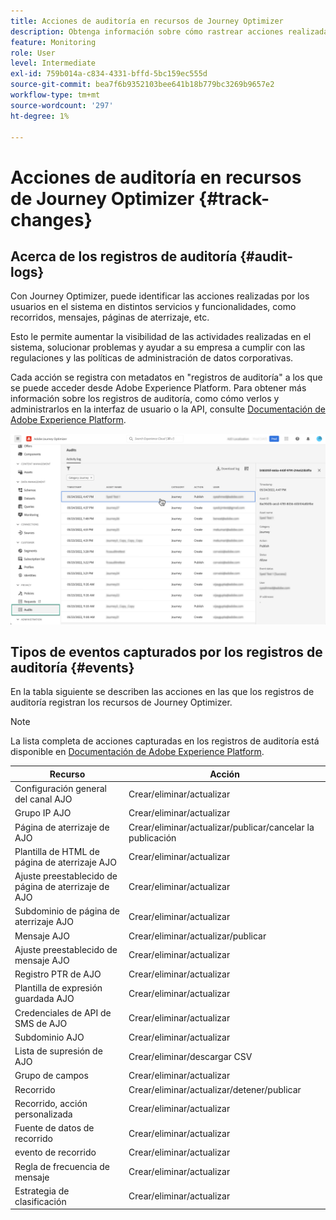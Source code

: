 ```yaml
---
title: Acciones de auditoría en recursos de Journey Optimizer
description: Obtenga información sobre cómo rastrear acciones realizadas en recursos de Journey Optimizer.
feature: Monitoring
role: User
level: Intermediate
exl-id: 759b014a-c834-4331-bffd-5bc159ec555d
source-git-commit: bea7f6b9352103bee641b18b779bc3269b9657e2
workflow-type: tm+mt
source-wordcount: '297'
ht-degree: 1%

---
```


# Acciones de auditoría en recursos de Journey Optimizer {#track-changes}

## Acerca de los registros de auditoría {#audit-logs}

Con Journey Optimizer, puede identificar las acciones realizadas por los usuarios en el sistema en distintos servicios y funcionalidades, como recorridos, mensajes, páginas de aterrizaje, etc.

Esto le permite aumentar la visibilidad de las actividades realizadas en el sistema, solucionar problemas y ayudar a su empresa a cumplir con las regulaciones y las políticas de administración de datos corporativas.

Cada acción se registra con metadatos en &quot;registros de auditoría&quot; a los que se puede acceder desde Adobe Experience Platform. Para obtener más información sobre los registros de auditoría, como cómo verlos y administrarlos en la interfaz de usuario o la API, consulte [Documentación de Adobe Experience Platform](https://experienceleague.adobe.com/docs/experience-platform/landing/governance-privacy-security/audit-logs/overview.html).

![](assets/audit-logs.png)

## Tipos de eventos capturados por los registros de auditoría {#events}

En la tabla siguiente se describen las acciones en las que los registros de auditoría registran los recursos de Journey Optimizer.

>[!NOTE]
>
>La lista completa de acciones capturadas en los registros de auditoría está disponible en [Documentación de Adobe Experience Platform](https://experienceleague.adobe.com/docs/experience-platform/landing/governance-privacy-security/audit-logs/overview.html#category).

| Recurso | Acción |
|-----------|------------------|
| Configuración general del canal AJO | Crear/eliminar/actualizar |
| Grupo IP AJO | Crear/eliminar/actualizar |
| Página de aterrizaje de AJO | Crear/eliminar/actualizar/publicar/cancelar la publicación |
| Plantilla de HTML de página de aterrizaje AJO | Crear/eliminar/actualizar |
| Ajuste preestablecido de página de aterrizaje de AJO | Crear/eliminar/actualizar |
| Subdominio de página de aterrizaje AJO | Crear/eliminar/actualizar |
| Mensaje AJO | Crear/eliminar/actualizar/publicar |
| Ajuste preestablecido de mensaje AJO | Crear/eliminar/actualizar |
| Registro PTR de AJO | Crear/eliminar/actualizar |
| Plantilla de expresión guardada AJO | Crear/eliminar/actualizar |
| Credenciales de API de SMS de AJO | Crear/eliminar/actualizar |
| Subdominio AJO | Crear/eliminar/actualizar |
| Lista de supresión de AJO | Crear/eliminar/descargar CSV |
| Grupo de campos | Crear/eliminar/actualizar |
|  Recorrido  | Crear/eliminar/actualizar/detener/publicar |
| Recorrido, acción personalizada | Crear/eliminar/actualizar |
| Fuente de datos de recorrido | Crear/eliminar/actualizar |
| evento de recorrido | Crear/eliminar/actualizar |
| Regla de frecuencia de mensaje | Crear/eliminar/actualizar |
| Estrategia de clasificación | Crear/eliminar/actualizar |

